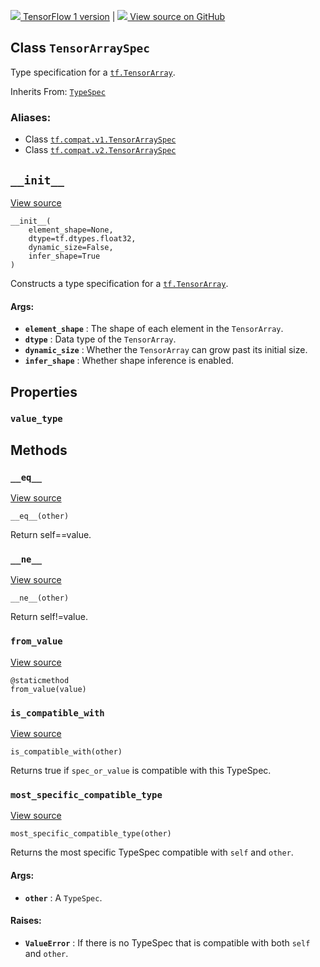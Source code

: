 [ ![](https://tensorflow.google.cn/images/tf_logo_32px.png) TensorFlow 1
version](/versions/r1.15/api_docs/python/tf/TensorArraySpec) |  [
![](https://tensorflow.google.cn/images/GitHub-Mark-32px.png) View source on
GitHub
](https://github.com/tensorflow/tensorflow/blob/r2.0/tensorflow/python/ops/tensor_array_ops.py#L1243-L1341)  
  
  
## Class `TensorArraySpec`

Type specification for a
[`tf.TensorArray`](https://tensorflow.google.cn/api_docs/python/tf/TensorArray).

Inherits From:
[`TypeSpec`](https://tensorflow.google.cn/api_docs/python/tf/TypeSpec)

### Aliases:

  * Class [`tf.compat.v1.TensorArraySpec`](/api_docs/python/tf/TensorArraySpec)
  * Class [`tf.compat.v2.TensorArraySpec`](/api_docs/python/tf/TensorArraySpec)

## `__init__`

[View
source](https://github.com/tensorflow/tensorflow/blob/r2.0/tensorflow/python/ops/tensor_array_ops.py#L1250-L1263)

    
    
    __init__(
        element_shape=None,
        dtype=tf.dtypes.float32,
        dynamic_size=False,
        infer_shape=True
    )
    

Constructs a type specification for a
[`tf.TensorArray`](https://tensorflow.google.cn/api_docs/python/tf/TensorArray).

#### Args:

  * **`element_shape`** : The shape of each element in the `TensorArray`.
  * **`dtype`** : Data type of the `TensorArray`.
  * **`dynamic_size`** : Whether the `TensorArray` can grow past its initial size.
  * **`infer_shape`** : Whether shape inference is enabled.

## Properties

### `value_type`

## Methods

### `__eq__`

[View
source](https://github.com/tensorflow/tensorflow/blob/r2.0/tensorflow/python/framework/type_spec.py#L262-L265)

    
    
    __eq__(other)
    

Return self==value.

### `__ne__`

[View
source](https://github.com/tensorflow/tensorflow/blob/r2.0/tensorflow/python/framework/type_spec.py#L267-L268)

    
    
    __ne__(other)
    

Return self!=value.

### `from_value`

[View
source](https://github.com/tensorflow/tensorflow/blob/r2.0/tensorflow/python/ops/tensor_array_ops.py#L1320-L1330)

    
    
    @staticmethod
    from_value(value)
    

### `is_compatible_with`

[View
source](https://github.com/tensorflow/tensorflow/blob/r2.0/tensorflow/python/ops/tensor_array_ops.py#L1265-L1274)

    
    
    is_compatible_with(other)
    

Returns true if `spec_or_value` is compatible with this TypeSpec.

### `most_specific_compatible_type`

[View
source](https://github.com/tensorflow/tensorflow/blob/r2.0/tensorflow/python/ops/tensor_array_ops.py#L1276-L1284)

    
    
    most_specific_compatible_type(other)
    

Returns the most specific TypeSpec compatible with `self` and `other`.

#### Args:

  * **`other`** : A `TypeSpec`.

#### Raises:

  * **`ValueError`** : If there is no TypeSpec that is compatible with both `self` and `other`.

